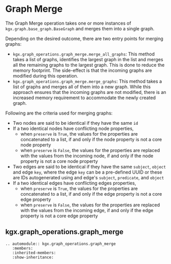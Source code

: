 # Graph Merge

The Graph Merge operation takes one or more instances of `kgx.graph.base_graph.BaseGraph` and 
merges them into a single graph.

Depending on the desired outcome, there are two entry points for merging graphs:
- `kgx.graph_operations.graph_merge.merge_all_graphs`: This method takes a list of graphs, identifies
the largest graph in the list and merges all the remaining graphs to the largest graph. This is done
to reduce the memory footprint. The side-effect is that the incoming graphs are modified during
this operation.
- `kgx.graph_operations.graph_merge.merge_graphs`: This method takes a list of graphs and merges all
of them into a new graph. While this approach ensures that the incoming graphs are not modified, there
is an increased memory requirement to accommodate the newly created graph.


Following are the criteria used for merging graphs:
- Two nodes are said to be identical if they have the same `id`
- If a two identical nodes have conflicting node properties,
    - when `preserve` is `True`, the values for the properties are concatenated to a list, if and only
     if the node property is not a core node property
    - when `preserve` is `False`, the values for the properties are replaced with the values from the
    incoming node, if and only if the node property is not a core node property
- Two edges are said to be identical if they have the same `subject`, `object` and edge `key`, where 
the edge `key` can be a pre-defined UUID or these are IDs autogenerated using and edge's `subject`,
`predicate`, and `object`
- If a two identical edges have conflicting edges properties,
    - when `preserve` is `True`, the values for the properties are concatenated to a list, if and only
     if the edge property is not a core edge property
    - when `preserve` is `False`, the values for the properties are replaced with the values from the
    incoming edge, if and only if the edge property is not a core edge property



## kgx.graph_operations.graph_merge

```{eval-rst}
.. automodule:: kgx.graph_operations.graph_merge
   :members:
   :inherited-members:
   :show-inheritance:
```